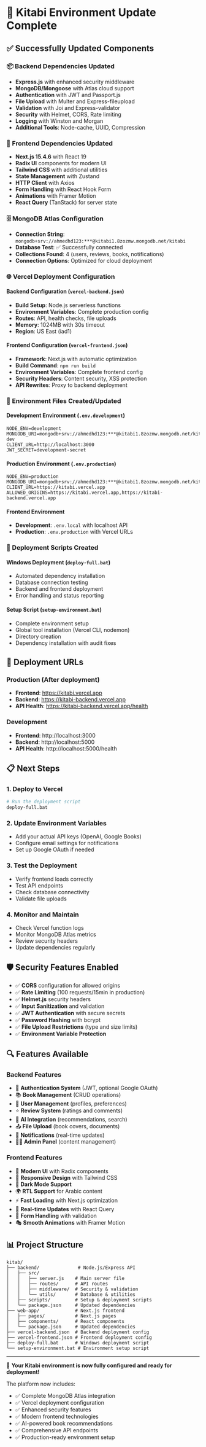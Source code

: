 # 🚀 Kitabi Environment Update Complete

## ✅ Successfully Updated Components

### 📦 Backend Dependencies Updated
- **Express.js** with enhanced security middleware
- **MongoDB/Mongoose** with Atlas cloud support
- **Authentication** with JWT and Passport.js
- **File Upload** with Multer and Express-fileupload
- **Validation** with Joi and Express-validator
- **Security** with Helmet, CORS, Rate limiting
- **Logging** with Winston and Morgan
- **Additional Tools**: Node-cache, UUID, Compression

### 🎨 Frontend Dependencies Updated
- **Next.js 15.4.6** with React 19
- **Radix UI** components for modern UI
- **Tailwind CSS** with additional utilities
- **State Management** with Zustand
- **HTTP Client** with Axios
- **Form Handling** with React Hook Form
- **Animations** with Framer Motion
- **React Query** (TanStack) for server state

### 🗄️ MongoDB Atlas Configuration
- **Connection String**: `mongodb+srv://ahmedhd123:***@kitabi1.8zozmw.mongodb.net/kitabi`
- **Database Test**: ✅ Successfully connected
- **Collections Found**: 4 (users, reviews, books, notifications)
- **Connection Options**: Optimized for cloud deployment

### 🌐 Vercel Deployment Configuration

#### Backend Configuration (`vercel-backend.json`)
- **Build Setup**: Node.js serverless functions
- **Environment Variables**: Complete production config
- **Routes**: API, health checks, file uploads
- **Memory**: 1024MB with 30s timeout
- **Region**: US East (iad1)

#### Frontend Configuration (`vercel-frontend.json`)
- **Framework**: Next.js with automatic optimization
- **Build Command**: `npm run build`
- **Environment Variables**: Complete frontend config
- **Security Headers**: Content security, XSS protection
- **API Rewrites**: Proxy to backend deployment

### 📝 Environment Files Created/Updated

#### Development Environment (`.env.development`)
```env
NODE_ENV=development
MONGODB_URI=mongodb+srv://ahmedhd123:***@kitabi1.8zozmw.mongodb.net/kitabi-dev
CLIENT_URL=http://localhost:3000
JWT_SECRET=development-secret
```

#### Production Environment (`.env.production`)
```env
NODE_ENV=production
MONGODB_URI=mongodb+srv://ahmedhd123:***@kitabi1.8zozmw.mongodb.net/kitabi
CLIENT_URL=https://kitabi.vercel.app
ALLOWED_ORIGINS=https://kitabi.vercel.app,https://kitabi-backend.vercel.app
```

#### Frontend Environment
- **Development**: `.env.local` with localhost API
- **Production**: `.env.production` with Vercel URLs

### 🔧 Deployment Scripts Created

#### Windows Deployment (`deploy-full.bat`)
- Automated dependency installation
- Database connection testing
- Backend and frontend deployment
- Error handling and status reporting

#### Setup Script (`setup-environment.bat`)
- Complete environment setup
- Global tool installation (Vercel CLI, nodemon)
- Directory creation
- Dependency installation with audit fixes

## 🚀 Deployment URLs

### Production (After deployment)
- **Frontend**: https://kitabi.vercel.app
- **Backend**: https://kitabi-backend.vercel.app
- **API Health**: https://kitabi-backend.vercel.app/health

### Development
- **Frontend**: http://localhost:3000
- **Backend**: http://localhost:5000
- **API Health**: http://localhost:5000/health

## 📋 Next Steps

### 1. Deploy to Vercel
```bash
# Run the deployment script
deploy-full.bat
```

### 2. Update Environment Variables
- Add your actual API keys (OpenAI, Google Books)
- Configure email settings for notifications
- Set up Google OAuth if needed

### 3. Test the Deployment
- Verify frontend loads correctly
- Test API endpoints
- Check database connectivity
- Validate file uploads

### 4. Monitor and Maintain
- Check Vercel function logs
- Monitor MongoDB Atlas metrics
- Review security headers
- Update dependencies regularly

## 🛡️ Security Features Enabled

- ✅ **CORS** configuration for allowed origins
- ✅ **Rate Limiting** (100 requests/15min in production)
- ✅ **Helmet.js** security headers
- ✅ **Input Sanitization** and validation
- ✅ **JWT Authentication** with secure secrets
- ✅ **Password Hashing** with bcrypt
- ✅ **File Upload Restrictions** (type and size limits)
- ✅ **Environment Variable Protection**

## 🔍 Features Available

### Backend Features
- 🔐 **Authentication System** (JWT, optional Google OAuth)
- 📚 **Book Management** (CRUD operations)
- 👥 **User Management** (profiles, preferences)
- ⭐ **Review System** (ratings and comments)
- 🤖 **AI Integration** (recommendations, search)
- 📤 **File Upload** (book covers, documents)
- 🔔 **Notifications** (real-time updates)
- 👨‍💼 **Admin Panel** (content management)

### Frontend Features
- 🎨 **Modern UI** with Radix components
- 📱 **Responsive Design** with Tailwind CSS
- 🌙 **Dark Mode Support**
- 🌍 **RTL Support** for Arabic content
- ⚡ **Fast Loading** with Next.js optimization
- 🔄 **Real-time Updates** with React Query
- 📝 **Form Handling** with validation
- 🎭 **Smooth Animations** with Framer Motion

## 📊 Project Structure

```
kitab/
├── backend/              # Node.js/Express API
│   ├── src/
│   │   ├── server.js    # Main server file
│   │   ├── routes/      # API routes
│   │   ├── middleware/  # Security & validation
│   │   └── utils/       # Database & utilities
│   ├── scripts/         # Setup & deployment scripts
│   └── package.json     # Updated dependencies
├── web-app/             # Next.js frontend
│   ├── pages/           # Next.js pages
│   ├── components/      # React components
│   └── package.json     # Updated dependencies
├── vercel-backend.json  # Backend deployment config
├── vercel-frontend.json # Frontend deployment config
├── deploy-full.bat      # Windows deployment script
└── setup-environment.bat # Environment setup script
```

---

🎉 **Your Kitabi environment is now fully configured and ready for deployment!**

The platform now includes:
- ✅ Complete MongoDB Atlas integration
- ✅ Vercel deployment configuration
- ✅ Enhanced security features
- ✅ Modern frontend technologies
- ✅ AI-powered book recommendations
- ✅ Comprehensive API endpoints
- ✅ Production-ready environment setup
